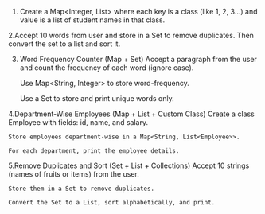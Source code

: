 1. Create a Map<Integer, List<String>> where each key is a class (like 1, 2, 3...) and value is a list of student names in that class.

2.Accept 10 words from user and store in a Set to remove duplicates. Then convert the set to a list and sort it.

3. Word Frequency Counter (Map + Set)
	Accept a paragraph from the user and count the frequency of each word (ignore case).

	Use Map<String, Integer> to store word-frequency.

	Use a Set to store and print unique words only.

4.Department-Wise Employees (Map + List + Custom Class)
  	Create a class Employee with fields: id, name, and salary.

  	Store employees department-wise in a Map<String, List<Employee>>.

  	For each department, print the employee details.

5.Remove Duplicates and Sort (Set + List + Collections)
	Accept 10 strings (names of fruits or items) from the user.

	Store them in a Set to remove duplicates.

	Convert the Set to a List, sort alphabetically, and print.